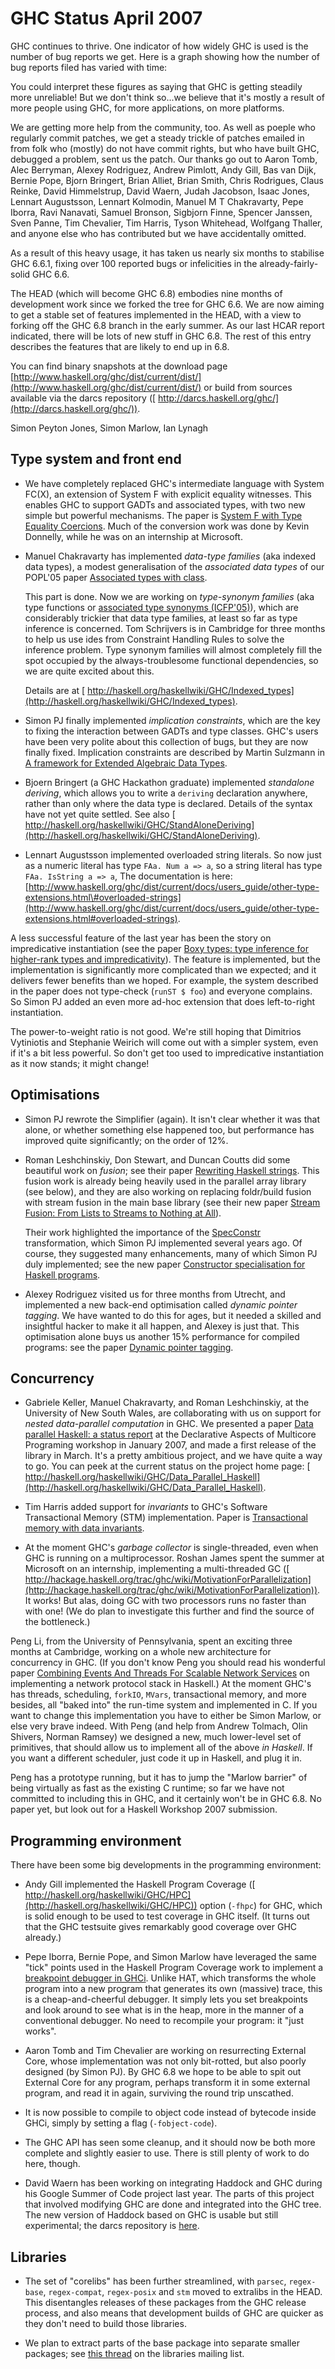 # GHC Status April 2007


GHC continues to thrive.  One indicator of how widely GHC is used is the
number of bug reports we get.  Here is a graph showing how the number of
bug reports filed has varied with time:

[](/trac/ghc/attachment/wiki/Status/April07/bugs_per_day.png)


You could interpret these figures as saying that GHC is getting steadily
more unreliable!  But we don't think so...we believe that it's
mostly a result of more people using GHC, for more applications, on more
platforms.


We are getting more help from the community, too.  As well as
poeple who regularly commit patches, we get a steady trickle of patches
emailed in from folk who (mostly) do not have commit rights, but who have built GHC,
debugged a problem, sent us the patch. Our thanks go out to
Aaron Tomb, Alec Berryman, Alexey Rodriguez, Andrew Pimlott,
Andy Gill, Bas van Dijk, Bernie Pope, Bjorn Bringert,
Brian Alliet, Brian Smith, Chris Rodrigues, Claus Reinke,
David Himmelstrup, David Waern, Judah Jacobson, Isaac Jones,
Lennart Augustsson, Lennart Kolmodin, Manuel M T Chakravarty,
Pepe Iborra, Ravi Nanavati, Samuel Bronson, Sigbjorn Finne,
Spencer Janssen, Sven Panne, Tim Chevalier, Tim Harris,
Tyson Whitehead, Wolfgang Thaller, and anyone else who has contributed
but we have accidentally omitted.


As a result of this heavy usage, it has taken us nearly six months to
stabilise GHC 6.6.1, fixing over 100 reported bugs or infelicities in
the already-fairly-solid GHC 6.6.


The HEAD (which will become GHC 6.8) embodies nine months
of development work since we forked the tree for GHC 6.6.  We are now
aiming to get a stable set of features implemented in the HEAD, with
a view to forking off the GHC 6.8 branch in the early summer.  As
our last HCAR report indicated, there will be lots of new stuff in
GHC 6.8.  The rest of this entry describes the features that
are likely to end up in 6.8.


You can find binary snapshots at
the download page [http://www.haskell.org/ghc/dist/current/dist/](http://www.haskell.org/ghc/dist/current/dist/)
or build from sources available via the darcs
repository ([ http://darcs.haskell.org/ghc/](http://darcs.haskell.org/ghc/)).


Simon Peyton Jones, Simon Marlow, Ian Lynagh

## Type system and front end

- We have completely replaced GHC's intermediate language with
  System FC(X), an extension of System F with explicit equality
  witnesses.  This enables GHC to support GADTs and associated types,
  with two new simple but powerful mechanisms. The paper is 
  [ System F with Type Equality Coercions](http://research.microsoft.com/~simonpj/papers/ext-f/).
  Much of the conversion work was done by Kevin Donnelly, while he
  was on an internship at Microsoft.

- Manuel Chakravarty has implemented *data-type families* (aka indexed data types),
  a modest generalisation of the *associated data types*
  of our POPL'05 paper
  [ Associated types with class](http://research.microsoft.com/~simonpj/papers/assoc-types/).

  This part is done. Now we are working on *type-synonym families*
  (aka type functions or [ associated type synonyms (ICFP'05)](http://research.microsoft.com/~simonpj/papers/assoc-types)), which are considerably trickier that
  data type families, at least so far as type inference is concerned.
  Tom Schrijvers is in Cambridge for three months to help us use ides
  from Constraint Handling Rules to solve the inference problem.
  Type synonym families will almost completely fill the spot occupied
  by the always-troublesome functional dependencies, so we are quite
  excited about this.

  Details are at [ http://haskell.org/haskellwiki/GHC/Indexed_types](http://haskell.org/haskellwiki/GHC/Indexed_types).

- Simon PJ finally implemented *implication constraints*, which are
  the key to fixing the interaction between
  GADTs and type classes.  GHC's users have been very polite about
  this collection of bugs, but they are now finally fixed.
  Implication constraints are described by Martin Sulzmann in
  [ A framework for Extended Algebraic Data Types](http://www.comp.nus.edu.sg/~sulzmann/publications/tr-eadt.ps.gz).

- Bjoern Bringert (a GHC Hackathon graduate) implemented
  *standalone deriving*, which allows you to write a `deriving`
  declaration anywhere, rather than only where the data type is
  declared.  Details of the syntax have not yet quite settled. See
  also [ http://haskell.org/haskellwiki/GHC/StandAloneDeriving](http://haskell.org/haskellwiki/GHC/StandAloneDeriving).

- Lennart Augustsson implemented overloaded string literals.  So now
  just as a numeric literal has type `FAa. Num a => a`,
  so a string literal has type `FAa. IsString a => a`,
  The documentation is here: [http://www.haskell.org/ghc/dist/current/docs/users_guide/other-type-extensions.html\#overloaded-strings](http://www.haskell.org/ghc/dist/current/docs/users_guide/other-type-extensions.html#overloaded-strings).


A less successful feature of the last year has been the
story on impredicative instantiation (see the paper [ Boxy types: type inference for higher-rank types and impredicativity](http://research.microsoft.com/~simonpj/papers/boxy)).
The feature is implemented, but the implementation is significantly
more complicated than we expected; and it delivers fewer benefits than
we hoped.  For example, the system described in the paper does not
type-check (`runST $ foo`) and everyone complains. So Simon PJ added
an even more ad-hoc extension that does left-to-right instantiation.


The power-to-weight ratio is not good.  We're still hoping that
Dimitrios Vytiniotis and Stephanie Weirich will come out with a simpler
system, even if it's a bit less powerful.  So don't get too used to
impredicative instantiation as it now stands; it might change!

## Optimisations

- Simon PJ rewrote the Simplifier (again).  It isn't clear whether it was that alone, or
  whether something else happened too, but performance has improved quite significantly;
  on the order of 12%.

- Roman Leshchinskiy, Don Stewart, and Duncan Coutts did some beautiful
  work on *fusion*; see their paper [ Rewriting Haskell strings](http://www.cse.unsw.edu.au/~dons/papers/CSL06.html).
  This fusion work is already being heavily used in the parallel array library
  (see below), and they are also working on replacing foldr/build fusion with
  stream fusion in the main base library (see their new paper
  [ Stream Fusion: From Lists to Streams to Nothing at All](http://www.cse.unsw.edu.au/~dons/papers/CLS07.html)).

  Their work highlighted the importance of the [SpecConstr](spec-constr) transformation, which Simon PJ
  implemented several years ago.  Of course, they suggested many enhancements, many of
  which Simon PJ duly implemented; see the new paper [ Constructor specialisation for Haskell programs](http://research.microsoft.com/~simonpj/papers/spec-constr/).

- Alexey Rodriguez visited us for three months from Utrecht, and implemented
  a new back-end optimisation called *dynamic pointer tagging*.  We have wanted
  to do this for ages, but it needed a skilled and insightful hacker to make it all
  happen, and Alexey is just that.  This optimisation alone buys us another 15%
  performance for compiled programs: see the paper [ Dynamic pointer tagging](http://research.microsoft.com/~simonpj/papers/ptr-tag/index.htm).

## Concurrency

- Gabriele Keller, Manuel Chakravarty, and Roman Leshchinskiy, at the
  University of New South Wales, are collaborating with us on support
  for *nested data-parallel computation* in GHC.
  We presented a paper [ Data parallel Haskell: a status report](http://research.microsoft.com/~simonpj/papers/assoc-types) at the Declarative Aspects of Multicore Programing
  workshop in January 2007,
  and made a first release of the
  library in March.
  It's a pretty ambitious project, and we have quite a way to go.
  You can peek at the current status on the project home page:
  [ http://haskell.org/haskellwiki/GHC/Data_Parallel_Haskell](http://haskell.org/haskellwiki/GHC/Data_Parallel_Haskell).

- Tim Harris added support for *invariants* to GHC's Software
  Transactional Memory (STM) implementation. Paper is [ Transactional memory with data invariants](http://research.microsoft.com/~simonpj/papers/stm/).

- At the moment GHC's *garbage collector* is single-threaded,
  even when GHC is running on a multiprocessor.  Roshan James spent
  the summer at Microsoft on an internship, implementing a multi-threaded
  GC ([ http://hackage.haskell.org/trac/ghc/wiki/MotivationForParallelization](http://hackage.haskell.org/trac/ghc/wiki/MotivationForParallelization)).
  It works!  But alas, doing GC with two processors runs no faster than
  with one!  (We do plan to investigate this further and find the source of
  the bottleneck.)


Peng Li, from the University of Pennsylvania, spent an exciting
three months at Cambridge, working on a whole new architecture for
concurrency in GHC.  (If you don't know Peng you should read his
wonderful paper [ Combining Events And Threads For Scalable Network Services](http://www.seas.upenn.edu/~lipeng/homepage/papers/lz07pldi.pdf)
on implementing a network protocol stack in
Haskell.)  At the moment GHC's has threads, scheduling, `forkIO`,
`MVars`, transactional memory, and more besides, all "baked
into" the run-time system and implemented in C.  If you want to
change this implementation you have to either be Simon Marlow, or else
very brave indeed.  With Peng (and help from Andrew Tolmach, Olin
Shivers, Norman Ramsey) we designed a new, much lower-level set of
primitives, that should allow us to implement all of the above
*in Haskell*.  If you want a different scheduler, just code it up
in Haskell, and plug it in.


Peng has a prototype running, but it has to jump the "Marlow barrier"
of being virtually as fast as the existing C runtime; so far we have
not committed to including this in GHC, and it certainly won't be in
GHC 6.8.  No paper yet, but look out for a Haskell Workshop 2007 submission.

## Programming environment


There have been some big developments in the programming
environment:

- Andy Gill implemented the Haskell Program Coverage
  ([ http://haskell.org/haskellwiki/GHC/HPC](http://haskell.org/haskellwiki/GHC/HPC))
  option (`-fhpc`) for GHC, which is solid enough to be used to 
  test coverage in GHC itself.  (It turns out that the GHC testsuite
  gives remarkably good coverage over GHC already.)

- Pepe Iborra, Bernie Pope, and Simon Marlow have leveraged the same
  "tick" points used in the Haskell Program Coverage work to implement
  a [breakpoint debugger in GHCi](new-ghci-debugger).  Unlike HAT, which transforms the whole
  program into a new program that generates its own (massive) trace,
  this is a cheap-and-cheerful debugger.  It simply lets you set
  breakpoints and look around to see what is in the heap, more in the
  manner of a conventional debugger.  No need to recompile your program: it
  "just works".

- Aaron Tomb and Tim Chevalier are working on resurrecting External
  Core, whose implementation was not only bit-rotted, but also poorly 
  designed (by Simon PJ).  By GHC 6.8 we hope to be able to spit out External
  Core for any program, perhaps transform it in some external program,
  and read it in again, surviving the round trip unscathed. 

- It is now possible to compile to object code instead of bytecode inside GHCi, simply by setting a flag
  (`-fobject-code`).

- The GHC API has seen some cleanup, and it should now be both more complete and slightly easier to use.  There is still plenty of work to do here, though.

- David Waern has been working on integrating Haddock and GHC during his Google Summer of Code project
  last year.  The parts of this project that involved modifying GHC are done and integrated into the
  GHC tree.  The new version of Haddock based on GHC is usable but still experimental; the darcs repository is [ here](http://darcs.haskell.org/SoC/haddock.ghc).

## Libraries

- The set of "corelibs" has been further streamlined, with `parsec`, `regex-base`,
  `regex-compat`, `regex-posix` and `stm` moved to extralibs in the HEAD. This disentangles
  releases of these packages from the GHC release process, and also means that development
  builds of GHC are quicker as they don't need to build those libraries.

- We plan to extract parts of the base package into separate smaller packages; see [ this thread](http://www.haskell.org/pipermail/libraries/2007-April/007342.html) on the libraries mailing list.
